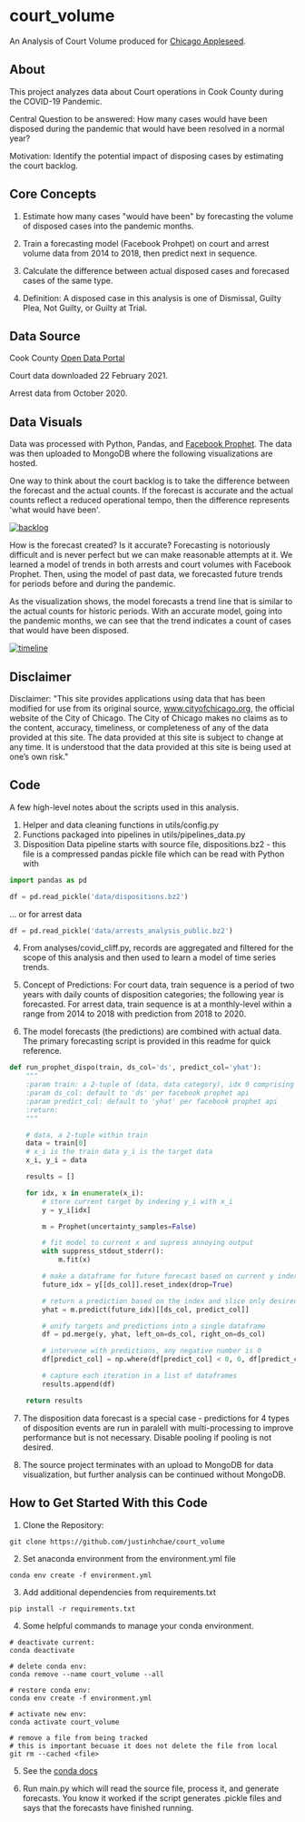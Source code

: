 # court_volume

An Analysis of Court Volume produced for [Chicago Appleseed](https://www.chicagoappleseed.org/).

## About

This project analyzes data about Court operations in Cook County during the COVID-19 Pandemic.

Central Question to be answered: How many cases would have been disposed during the pandemic that would have been resolved in a normal year?

Motivation: Identify the potential impact of disposing cases by estimating the court backlog.

## Core Concepts

1. Estimate how many cases "would have been" by forecasting the volume of disposed cases into the pandemic months.

2. Train a forecasting model (Facebook Prohpet) on court and arrest volume data from 2014 to 2018, then predict next in sequence.

3. Calculate the difference between actual disposed cases and forecased cases of the same type.

4. Definition: A disposed case in this analysis is one of Dismissal, Guilty Plea, Not Guilty, or Guilty at Trial.

## Data Source

Cook County [Open Data Portal](https://datacatalog.cookcountyil.gov/)

Court data downloaded 22 February 2021. 

Arrest data from October 2020.

## Data Visuals

Data was processed with Python, Pandas, and [Facebook Prophet](https://facebook.github.io/prophet/). The data was then uploaded to MongoDB where the following visualizations are hosted.

One way to think about the court backlog is to take the difference between the forecast and the actual counts. If the forecast is accurate and the actual counts reflect a reduced operational tempo, then the difference represents 'what would have been'.

[![backlog](https://github.com/justinhchae/court_volume/blob/main/figures/Cook%20County%20Court%20Backlog%20During%20the%20Pandemic.png)](https://charts.mongodb.com/charts-court_volume-nmlff/embed/charts?id=41d4d178-fcb6-4e0e-a4bf-687239cd72cc&theme=light)

How is the forecast created? Is it accurate? Forecasting is notoriously difficult and is never perfect but we can make reasonable attempts at it. We learned a model of trends in both arrests and court volumes with Facebook Prophet. Then, using the model of past data, we forecasted future trends for periods before and during the pandemic.

As the visualization shows, the model forecasts a trend line that is similar to the actual counts for historic periods. With an accurate model, going into the pandemic months, we can see that the trend indicates a count of cases that would have been disposed.

[![timeline](https://github.com/justinhchae/court_volume/blob/main/figures/Cook%20County%20Court%20Dispositions%20and%20Felony%20Arrest%20Volumes.png)](https://charts.mongodb.com/charts-court_volume-nmlff/embed/charts?id=5efdfb3e-a237-41e6-b353-0f697aa0ec2e&theme=light)

## Disclaimer

Disclaimer: "This site provides applications using data that has been modified for use from its original source, www.cityofchicago.org, the official website of the City of Chicago.  The City of Chicago makes no claims as to the content, accuracy, timeliness, or completeness of any of the data provided at this site.  The data provided at this site is subject to change at any time.  It is understood that the data provided at this site is being used at one’s own risk."

## Code

A few high-level notes about the scripts used in this analysis.

1. Helper and data cleaning functions in utils/config.py
2. Functions packaged into pipelines in utils/pipelines_data.py
3. Disposition Data pipeline starts with source file, dispositions.bz2 - this file is a compressed pandas pickle file which can be read with Python with

```python
import pandas as pd

df = pd.read_pickle('data/dispositions.bz2')
```

... or for arrest data

```python
df = pd.read_pickle('data/arrests_analysis_public.bz2')
```

4. From analyses/covid_cliff.py, records are aggregated and filtered for the scope of this analysis and then used to learn a model of time series trends.

5. Concept of Predictions: For court data, train sequence is a period of two years with daily counts of disposition categories; the following year is forecasted. For arrest data, train sequence is at a monthly-level within a range from 2014 to 2018 with prediction from 2018 to 2020.

6. The model forecasts (the predictions) are combined with actual data. The primary forecasting script is provided in this readme for quick reference.

```python
def run_prophet_dispo(train, ds_col='ds', predict_col='yhat'):
    """
    :param train: a 2-tuple of (data, data category), idx 0 comprising a pandas dataframe, idx 1 a string
    :param ds_col: default to 'ds' per facebook prophet api
    :param predict_col: default to 'yhat' per facebook prophet api
    :return:
    """

    # data, a 2-tuple within train
    data = train[0]
    # x_i is the train data y_i is the target data
    x_i, y_i = data

    results = []

    for idx, x in enumerate(x_i):
        # store current target by indexing y_i with x_i
        y = y_i[idx]

        m = Prophet(uncertainty_samples=False)

        # fit model to current x and supress annoying output
        with suppress_stdout_stderr():
            m.fit(x)

        # make a dataframe for future forecast based on current y index
        future_idx = y[[ds_col]].reset_index(drop=True)

        # return a prediction based on the index and slice only desired cols
        yhat = m.predict(future_idx)[[ds_col, predict_col]]

        # unify targets and predictions into a single dataframe
        df = pd.merge(y, yhat, left_on=ds_col, right_on=ds_col)

        # intervene with predictions, any negative number is 0
        df[predict_col] = np.where(df[predict_col] < 0, 0, df[predict_col])

        # capture each iteration in a list of dataframes
        results.append(df)

    return results
```

7. The disposition data forecast is a special case - predictions for 4 types of disposition events are run in paralell with multi-processing to improve performance but is not necessary. Disable pooling if pooling is not desired.

8. The source project terminates with an upload to MongoDB for data visualization, but further analysis can be continued without MongoDB.

## How to Get Started With this Code

1. Clone the Repository:

```terminal
git clone https://github.com/justinhchae/court_volume
```

2. Set anaconda environment from the environment.yml file

```terminal
conda env create -f environment.yml
```

3. Add additional dependencies from requirements.txt

```terminal
pip install -r requirements.txt
```

4. Some helpful commands to manage your conda environment. 
```terminal
# deactivate current: 
conda deactivate

# delete conda env: 
conda remove --name court_volume --all

# restore conda env: 
conda env create -f environment.yml

# activate new env: 
conda activate court_volume

# remove a file from being tracked
# this is important becuase it does not delete the file from local 
git rm --cached <file>
```

5. See the [conda docs](https://docs.conda.io/projects/conda/en/latest/user-guide/tasks/manage-environments.html#creating-an-environment-from-an-environment-yml-file)


6. Run main.py which will read the source file, process it, and generate forecasts. You know it worked if the script generates .pickle files and says that the forecasts have finished running.
